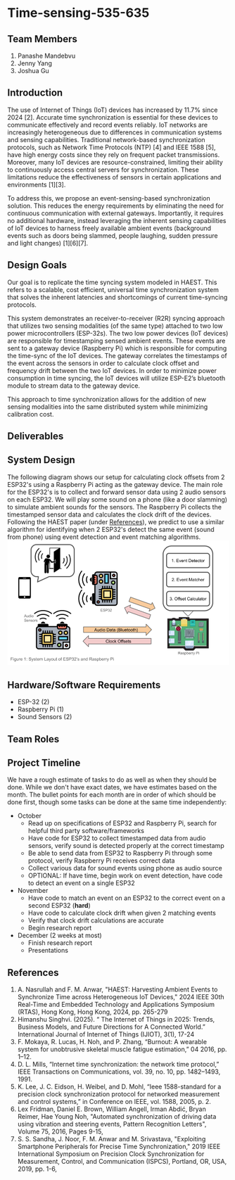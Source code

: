 # Time-sensing-535-635

## Team Members
1. Panashe Mandebvu
2. Jenny Yang
3. Joshua Gu

## Introduction
The use of Internet of Things (IoT) devices has increased by 11.7% since 2024 [2]. Accurate time synchronization is essential for these devices to communicate effectively and record events reliably. IoT networks are increasingly heterogeneous due to differences in communication systems and sensing capabilities. Traditional network-based synchronization protocols, such as Network Time Protocols (NTP) [4] and IEEE 1588 [5], have high energy costs since they rely on frequent packet transmissions. Moreover, many IoT devices are resource-constrained, limiting their ability to continuously access central servers for synchronization. These limitations reduce the effectiveness of sensors in certain applications and environments [1][3].

To address this, we propose an event-sensing-based synchronization solution. This reduces the energy requirements by eliminating the need for continuous communication with external gateways. Importantly, it requires no additional hardware, instead leveraging the inherent sensing capabilities of IoT devices to harness freely available ambient events (background events such as doors being slammed, people laughing, sudden pressure and light changes) [1][6][7].

## Design Goals
Our goal is to replicate the time syncing system modeled in HAEST. This refers to a scalable, cost efficient, universal time synchronization system that solves the inherent latencies and shortcomings of current time-syncing protocols. 

This system demonstrates an receiver-to-receiver (R2R) syncing approach that utilizes two sensing modalities (of the same type) attached to two low power microcontrollers (ESP-32s). The two low power devices (IoT devices) are responsible for timestamping sensed ambient events. These events are sent to a gateway device (Raspberry Pi) which is responsible for computing the time-sync of the IoT devices. The gateway correlates the timestamps of the event across the sensors in order to calculate clock offset and frequency drift between the two IoT devices. In order to minimize power consumption in time syncing, the IoT devices will utilize ESP-E2’s bluetooth module to stream data to the gateway device. 

This approach to time synchronization allows for the addition of new sensing modalities into the same distributed system while minimizing calibration cost.

## Deliverables

## System Design
The following diagram shows our setup for calculating clock offsets from 2 ESP32's using a Raspberry Pi acting as the gateway device. The main role for the ESP32's is to collect and forward sensor data using 2 audio sensors on each ESP32. We will play some sound on a phone (like a door slamming) to simulate ambient sounds for the sensors. The Raspberry Pi collects the timestamped sensor data and calculates the clock drift of the devices. Following the HAEST paper (under [References](./README.md#References)), we predict to use a similar algorithm for identifying when 2 ESP32's detect the same event (sound from phone) using event detection and event matching algorithms.
![Figure 1](./images/figures/Figure_1.png)

## Hardware/Software Requirements
* ESP-32 (2)
* Raspberry Pi (1)
* Sound Sensors (2)
## Team Roles

## Project Timeline
We have a rough estimate of tasks to do as well as when they should be done. While we don't have exact dates, we have estimates based on the month. The bullet points for each month are in order of which should be done first, though some tasks can be done at the same time independently:

* October
  * Read up on specifications of ESP32 and Raspberry Pi, search for helpful third party software/frameworks
  * Have code for ESP32 to collect timestamped data from audio sensors, verify sound is detected properly at the correct timestamp
  * Be able to send data from ESP32 to Raspberry Pi through some protocol, verify Raspberry Pi receives correct data
  * Collect various data for sound events using phone as audio source
  * OPTIONAL: If have time, begin work on event detection, have code to detect an event on a single ESP32
* November
  * Have code to match an event on an ESP32 to the correct event on a second ESP32 (**hard**)
  * Have code to calculate clock drift when given 2 matching events
  * Verify that clock drift calculations are accurate
  * Begin research report
* December (2 weeks at most)
  * Finish research report
  * Presentations

## References
1. A. Nasrullah and F. M. Anwar, "HAEST: Harvesting Ambient Events to Synchronize Time across Heterogeneous IoT Devices," 2024 IEEE 30th Real-Time and Embedded Technology and Applications Symposium (RTAS), Hong Kong, Hong Kong, 2024, pp. 265-279
2.	Himanshu Singhvi. (2025). “ The Internet of Things in 2025: Trends, Business Models,  and  Future Directions for A Connected World.”  International Journal of Internet of Things (IJIOT), 3(1), 17-24
3.	F. Mokaya, R. Lucas, H. Noh, and P. Zhang, “Burnout: A wearable system for unobtrusive skeletal muscle fatigue estimation,” 04 2016, pp. 1–12.
4.	D. L. Mills, “Internet time synchronization: the network time protocol,” IEEE Transactions on Communications, vol. 39, no. 10, pp. 1482–1493, 1991.
5.	K. Lee, J. C. Eidson, H. Weibel, and D. Mohl, “Ieee 1588-standard for a precision clock synchronization protocol for networked measurement and control systems,” in Conference on IEEE, vol. 1588, 2005, p. 2.
6. Lex Fridman, Daniel E. Brown, William Angell, Irman Abdić, Bryan Reimer, Hae Young Noh, "Automated synchronization of driving data using vibration and steering events, Pattern Recognition Letters", Volume 75, 2016, Pages 9-15,
7. S. S. Sandha, J. Noor, F. M. Anwar and M. Srivastava, "Exploiting Smartphone Peripherals for Precise Time Synchronization," 2019 IEEE International Symposium on Precision Clock Synchronization for Measurement, Control, and Communication (ISPCS), Portland, OR, USA, 2019, pp. 1-6,
